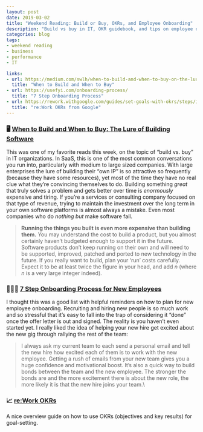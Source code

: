 ```yaml
---
layout: post
date: 2019-03-02
title: "Weekend Reading: Build or Buy, OKRs, and Employee Onboarding"
description: "Build vs buy in IT, OKR guidebook, and tips on employee onboarding."
categories: blog
tags:
- weekend reading
- business
- performance
- IT

links:
- url: https://medium.com/swlh/when-to-build-and-when-to-buy-on-the-lure-of-building-software-4dd5faf7effb
  title: "When to Build and When to Buy"
- url: https://usefyi.com/onboarding-process/
  title: "7 Step Onboarding Process"
- url: https://rework.withgoogle.com/guides/set-goals-with-okrs/steps/introduction/
  title: "re:Work OKRs from Google"
---
```


### 🖥 [When to Build and When to Buy: The Lure of Building Software](https://medium.com/swlh/when-to-build-and-when-to-buy-on-the-lure-of-building-software-4dd5faf7effb "When to Build and When to Buy")

This was one of my favorite reads this week, on the topic of “build vs. buy” in IT organizations. In SaaS, this is one of the most common conversations you run into, particularly with medium to large sized companies. With large enterprises the lure of building their “own IP” is so attractive so frequently (because they have some resources), yet most of the time they have no real clue what they’re convincing themselves to do. Building something _great_ that truly solves a problem and gets better over time is _enormously_ expensive and tiring. If you’re a services or consulting company focused on that type of revenue, trying to maintain the investment over the long term in your own software platforms is almost always a mistake. Even most companies who do _nothing but_ make software fail.

> **Running the things you built is even more expensive than building them.** You may understand the cost to build a product, but you almost certainly haven’t budgeted enough to support it in the future. Software products don’t keep running on their own and will need to be supported, improved, patched and ported to new technology in the future. If you really want to build, plan your ‘run’ costs carefully. Expect it to be at least twice the figure in your head, and add _n_ (where _n_ is a very large integer indeed).

### 👩🏽‍💻 [7 Step Onboarding Process for New Employees](https://usefyi.com/onboarding-process/ "7 Step Onboarding Process")

I thought this was a good list with helpful reminders on how to plan for new employee onboarding. Recruiting and hiring new people is so much work and so stressful that it’s easy to fall into the trap of considering it “done” once the offer letter is out and signed. The reality is you haven’t even started yet. I really liked the idea of helping your new hire get excited about the new gig through rallying the rest of the team:

> I always ask my current team to each send a personal email and tell the new hire how excited each of them is to work with the new employee. Getting a rush of emails from your new team gives you a huge confidence and motivational boost. It’s also a quick way to build bonds between the team and the new employee. The stronger the bonds are and the more excitement there is about the new role, the more likely it is that the new hire joins your team.\\

### 📈 [re:Work OKRs](https://rework.withgoogle.com/guides/set-goals-with-okrs/steps/introduction/ "re:Work OKRs from Google")

A nice overview guide on how to use OKRs (objectives and key results) for goal-setting.
